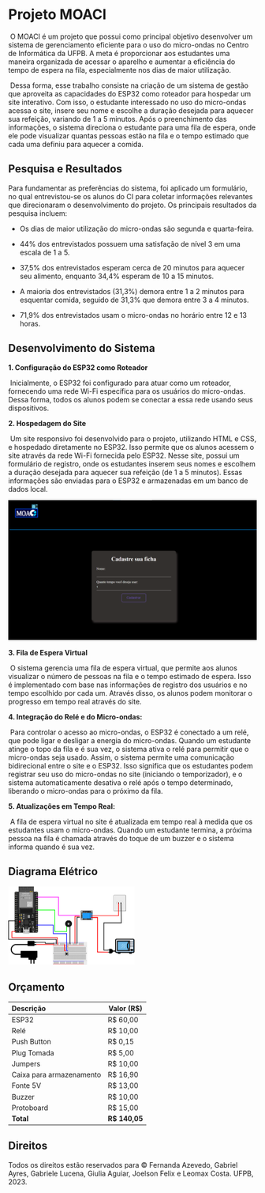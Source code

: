 # Projeto MOACI



​	O MOACI é um projeto que possui como principal objetivo desenvolver um sistema de gerenciamento eficiente para o uso do micro-ondas no Centro de Informática da UFPB. A meta é proporcionar aos estudantes uma maneira organizada de acessar o aparelho e aumentar a eficiência do tempo de espera na fila, especialmente nos dias de maior utilização. 

​	Dessa forma, esse trabalho consiste na criação de um sistema de gestão que aproveita as capacidades do ESP32 como roteador para hospedar um site interativo. Com isso, o estudante interessado no uso do micro-ondas acessa o site, insere seu nome e escolhe a duração desejada para aquecer sua refeição, variando de 1 a 5 minutos. Após o preenchimento das informações, o sistema direciona o estudante para uma fila de espera, onde ele pode visualizar quantas pessoas estão na fila e o tempo estimado que cada uma definiu para aquecer a comida. 



## Pesquisa e Resultados



Para fundamentar as preferências do sistema, foi aplicado um formulário, no qual entrevistou-se os alunos do CI para coletar informações relevantes que direcionaram o desenvolvimento do projeto. Os principais resultados da pesquisa incluem: 

- Os dias de maior utilização do micro-ondas são segunda e quarta-feira. 

- 44% dos entrevistados possuem uma satisfação de nível 3 em uma escala de 1 a 5. 

- 37,5% dos entrevistados esperam cerca de 20 minutos para aquecer seu alimento, enquanto 34,4% esperam de 10 a 15 minutos. 

- A maioria dos entrevistados (31,3%) demora entre 1 a 2 minutos para esquentar comida, seguido de 31,3% que demora entre 3 a 4 minutos. 

- 71,9% dos entrevistados usam o micro-ondas no horário entre 12 e 13 horas. 



## Desenvolvimento do Sistema

**1. Configuração do ESP32 como Roteador**

​	Inicialmente, o ESP32 foi configurado para atuar como um roteador, fornecendo uma rede Wi-Fi específica para os usuários do micro-ondas. Dessa forma, todos os alunos podem se conectar a essa rede usando seus dispositivos. 

**2. Hospedagem do Site**

​	Um site responsivo foi desenvolvido para o projeto, utilizando HTML e CSS, e hospedado diretamente no ESP32. Isso permite que os alunos acessem o site através da rede Wi-Fi fornecida pelo ESP32. Nesse site, possui um formulário de registro, onde os estudantes inserem seus nomes e escolhem a duração desejada para aquecer sua refeição (de 1 a 5 minutos). Essas informações são enviadas para o ESP32 e armazenadas em um banco de dados local. 

![Cadastro de fichas](./images/main-cadastro-fichas.png)

**3. Fila de Espera Virtual**

​	O sistema gerencia uma fila de espera virtual, que permite aos alunos visualizar o número de pessoas na fila e o tempo estimado de espera. Isso é implementado com base nas informações de registro dos usuários e no tempo escolhido por cada um. Através disso, os alunos podem monitorar o progresso em tempo real através do site. 

**4. Integração do Relé e do Micro-ondas:**

​	Para controlar o acesso ao micro-ondas, o ESP32 é conectado a um relé, que pode ligar e desligar a energia do micro-ondas. Quando um estudante atinge o topo da fila e é sua vez, o sistema ativa o relé para permitir que o micro-ondas seja usado. Assim, o sistema permite uma comunicação bidirecional entre o site e o ESP32. Isso significa que os estudantes podem registrar seu uso do micro-ondas no site (iniciando o temporizador), e o sistema automaticamente desativa o relé após o tempo determinado, liberando o micro-ondas para o próximo da fila. 

**5. Atualizações em Tempo Real:**

​	A fila de espera virtual no site é atualizada em tempo real à medida que os estudantes usam o micro-ondas. Quando um estudante termina, a próxima pessoa na fila é chamada através do toque de um buzzer e o sistema informa quando é sua vez.



## Diagrama Elétrico

<img src="./images/diagrama_eletrico.png" alt="Diagrama Elétrico" style="zoom: 25%;" />

## Orçamento

| Descrição                | Valor (R$)    |
| :----------------------- | ------------- |
| ESP32                    | R$ 60,00      |
| Relé                     | R$ 10,00      |
| Push Button              | R$ 0,15       |
| Plug Tomada              | R$ 5,00       |
| Jumpers                  | R$ 10,00      |
| Caixa para armazenamento | R$ 16,90      |
| Fonte 5V                 | R$ 13,00      |
| Buzzer                   | R$ 10,00      |
| Protoboard               | R$ 15,00      |
| **Total**                | **R$ 140,05** |

## Direitos

Todos os direitos estão reservados para © Fernanda Azevedo, Gabriel Ayres, Gabriele Lucena, Giulia Aguiar, Joelson Felix e Leomax Costa. UFPB, 2023. 
